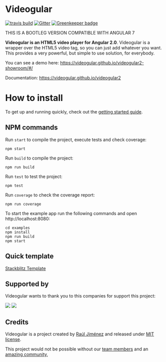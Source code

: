 # Videogular

[![travis build](https://travis-ci.org/videogular/videogular2.svg?branch=master)](https://travis-ci.org/videogular/videogular2)
[![Gitter](https://badges.gitter.im/Join%20Chat.svg)](https://gitter.im/2fdevs/videogular?utm_source=badge&utm_medium=badge&utm_campaign=pr-badge&utm_content=badge)
[![Greenkeeper badge](https://badges.greenkeeper.io/videogular/videogular2.svg)](https://greenkeeper.io/)

THIS IS A BOOTLEG VERSION COMPATIBLE WITH ANGULAR 7

**Videogular is an HTML5 video player for Angular 2.0**. Videogular is a wrapper over the HTML5 video tag, so you can just add whatever you want. This provides a very powerful, but simple to use solution, for everybody.

You can see a demo here: https://videogular.github.io/videogular2-showroom/#/

Documentation: https://videogular.github.io/videogular2

# How to install

To get up and running quickly, check out the [getting started guide](https://videogular.github.io/videogular2/docs/getting-started/).

## NPM commands

Run `start` to compile the project, execute tests and check coverage:

```
npm start
```

Run `build` to compile the project:

```
npm run build
```

Run `test` to test the project:

```
npm test
```

Run `coverage` to check the coverage report:

```
npm run coverage
```

To start the example app run the following commands and open http://localhost:8080:

```
cd examples
npm install
npm run build
npm start
```

## Quick template

[Stackblitz Template](https://stackblitz.com/edit/angular-videogular?file=app%2Fhello.component.ts)

## Supported by

Videogular wants to thank you to this companies for support this project:

[![](sponsors/jetbrains.png)](https://www.jetbrains.com)
[![](sponsors/toptal.png)](https://www.toptal.com)

## Credits

Videogular is a project created by [Raúl Jiménez](https://github.com/Elecash) and released under [MIT license](https://github.com/videogular/videogular2/blob/master/LICENSE).

This project would not be possible without our [team members](https://github.com/orgs/videogular/people) and an [amazing community](https://github.com/videogular/videogular2/graphs/contributors),
